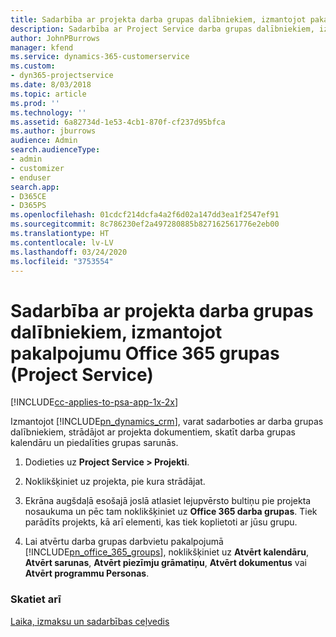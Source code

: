 ```yaml
---
title: Sadarbība ar projekta darba grupas dalībniekiem, izmantojot pakalpojumu Office 365 grupas
description: Sadarbība ar Project Service darba grupas dalībniekiem, izmantojot pakalpojumu Office 365 grupas
author: JohnPBurrows
manager: kfend
ms.service: dynamics-365-customerservice
ms.custom:
- dyn365-projectservice
ms.date: 8/03/2018
ms.topic: article
ms.prod: ''
ms.technology: ''
ms.assetid: 6a82734d-1e53-4cb1-870f-cf237d95bfca
ms.author: jburrows
audience: Admin
search.audienceType:
- admin
- customizer
- enduser
search.app:
- D365CE
- D365PS
ms.openlocfilehash: 01cdcf214dcfa4a2f6d02a147dd3ea1f2547ef91
ms.sourcegitcommit: 8c786230ef2a497280885b827162561776e2eb00
ms.translationtype: HT
ms.contentlocale: lv-LV
ms.lasthandoff: 03/24/2020
ms.locfileid: "3753554"
---
```

# <a name="collaborate-with-your-project-team-members-with-office-365-groups-project-service"></a>Sadarbība ar projekta darba grupas dalībniekiem, izmantojot pakalpojumu Office 365 grupas (Project Service)

[!INCLUDE[cc-applies-to-psa-app-1x-2x](../includes/cc-applies-to-psa-app-1x-2x.md)]

Izmantojot [!INCLUDE[pn_dynamics_crm](../includes/pn-dynamics-crm.md)], varat sadarboties ar darba grupas dalībniekiem, strādājot ar projekta dokumentiem, skatīt darba grupas kalendāru un piedalīties grupas sarunās.  
  
1. Dodieties uz **Project Service > Projekti**.  
  
2. Noklikšķiniet uz projekta, pie kura strādājat.  
  
3. Ekrāna augšdaļā esošajā joslā atlasiet lejupvērsto bultiņu pie projekta nosaukuma un pēc tam noklikšķiniet uz **Office 365 darba grupas**. Tiek parādīts projekts, kā arī elementi, kas tiek koplietoti ar jūsu grupu.  
  
4. Lai atvērtu darba grupas darbvietu pakalpojumā [!INCLUDE[pn_office_365_groups](../includes/pn-office-365-groups.md)], noklikšķiniet uz **Atvērt kalendāru**, **Atvērt sarunas**, **Atvērt piezīmju grāmatiņu**, **Atvērt dokumentus** vai **Atvērt programmu Personas**.  
  
### <a name="see-also"></a>Skatiet arī  
 [Laika, izmaksu un sadarbības ceļvedis](../project-service/time-expense-collaboration-guide.md)
